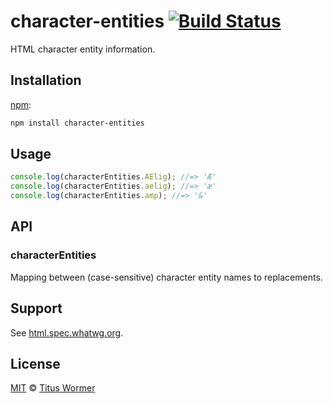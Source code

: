# character-entities [![Build Status][travis-badge]][travis]

HTML character entity information.

## Installation

[npm][]:

```bash
npm install character-entities
```

## Usage

```js
console.log(characterEntities.AElig); //=> 'Æ'
console.log(characterEntities.aelig); //=> 'æ'
console.log(characterEntities.amp); //=> '&'
```

## API

### characterEntities

Mapping between (case-sensitive) character entity names to replacements.

## Support

See [html.spec.whatwg.org][html].

## License

[MIT][license] © [Titus Wormer][author]

<!-- Definitions -->

[travis-badge]: https://img.shields.io/travis/wooorm/character-entities.svg

[travis]: https://travis-ci.org/wooorm/character-entities

[npm]: https://docs.npmjs.com/cli/install

[license]: LICENSE

[author]: http://wooorm.com

[html]: https://html.spec.whatwg.org/multipage/syntax.html#named-character-references
